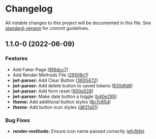 # Changelog

All notable changes to this project will be documented in this file. See [standard-version](https://github.com/conventional-changelog/standard-version) for commit guidelines.

## 1.1.0-0 (2022-06-09)


### Features

* Add Faker Page ([8f8dcc7](https://github.com/tkottke90/my-simple-tools/commit/8f8dcc7d8b866eab264254c157fe7a5d7bf28eca))
* Add Render Methods File ([29508c1](https://github.com/tkottke90/my-simple-tools/commit/29508c1ac55c246c537c9a3b067199b273f77694))
* **jwt-parser:** Add Clear Button ([3605472](https://github.com/tkottke90/my-simple-tools/commit/3605472a3919106a291ed5469497c20cf94c06bb))
* **jwt-parser:** Add delete button to saved tokens ([830dfd6](https://github.com/tkottke90/my-simple-tools/commit/830dfd65fa55e6c0b6e98b2f614b4c4472205e49))
* **jwt-parser:** Add form reset ([900a528](https://github.com/tkottke90/my-simple-tools/commit/900a5282f366972baca9f89fc56b88a5216717b1))
* **jwt-parser:** Make date button a toggle ([b40e295](https://github.com/tkottke90/my-simple-tools/commit/b40e29583250ac0094ef87dfb88def4ae969f478))
* **theme:** Add additional button styles ([8c7c65d](https://github.com/tkottke90/my-simple-tools/commit/8c7c65d9bde479896ab4776762b6e2e728f9a6a7))
* **theme:** Add button icon styles ([d831a01](https://github.com/tkottke90/my-simple-tools/commit/d831a01c6db30fb451009897421e951bf453981a))


### Bug Fixes

* **render-methods:** Ensure icon name passed correctly ([efcfbfe](https://github.com/tkottke90/my-simple-tools/commit/efcfbfe25709a1b01ba6958c4713050840e5c021))
